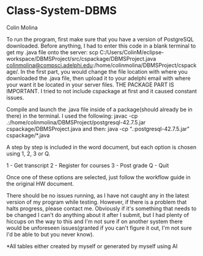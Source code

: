 # Class-System-DBMS
Colin Molina

To run the program, first make sure that you have a version of PostgreSQL downloaded. Before anything, I had to enter this code in a blank terminal to get my .java file onto the server: 
scp C:/Users/ColinM/eclipse-workspace/DBMSProject/src/cspackage/DBMSProject.java colinmolina@compsci.adelphi.edu:/home/colinmolina/DBMSProject/cspackage/. 
In the first part, you would change the file location with where you downloaded the .java file, then upload it to your adelphi email with where your want it be located in your server files. THE PACKAGE PART IS IMPORTANT. I tried to not include cspackage at first and it caused constant issues.

Compile and launch the .java file inside of a package(should already be in there) in the terminal. I used the following: 
javac -cp .:/home/colinmolina/DBMSProject/postgresql-42.7.5.jar cspackage/DBMSProject.java
and then:
java -cp ".:postgresql-42.7.5.jar" cspackage/*.java

 A step by step is included in the word document, but each option is chosen using 1, 2, 3 or Q. 

1 - Get transcript
2 - Register for courses
3 - Post grade
Q - Quit

Once one of these options are selected, just follow the workflow guide in the original HW document.

There should be no issues running, as I have not caught any in the latest version of my program while testing. However, if there is a problem that halts progress, please contact me. Obviously if it's something that needs to be changed I can't do anything about it after I submit, but I had plenty of hiccups on the way to this and I'm not sure if on another system there would be unforeseen issues(granted if you can't figure it out, I'm not sure I'd be able to but you never know).

*All tables either created by myself or generated by myself using AI
